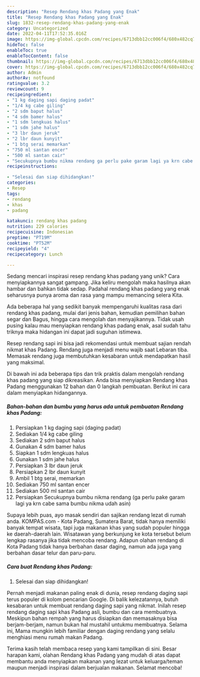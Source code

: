 ```yaml
---
description: "Resep Rendang khas Padang yang Enak"
title: "Resep Rendang khas Padang yang Enak"
slug: 1832-resep-rendang-khas-padang-yang-enak
category: Uncategorized
date: 2022-04-11T17:52:35.016Z
image: https://img-global.cpcdn.com/recipes/6713dbb12cc006f4/680x482cq70/rendang-khas-padang-foto-resep-utama.jpg
hideToc: false
enableToc: true
enableTocContent: false
thumbnail: https://img-global.cpcdn.com/recipes/6713dbb12cc006f4/680x482cq70/rendang-khas-padang-foto-resep-utama.jpg
cover: https://img-global.cpcdn.com/recipes/6713dbb12cc006f4/680x482cq70/rendang-khas-padang-foto-resep-utama.jpg
author: Admin
authorAv: notfound
ratingvalue: 3.2
reviewcount: 9
recipeingredient:
- "1 kg daging sapi daging padat"
- "1/4 kg cabe giling"
- "2 sdm baput halus"
- "4 sdm bamer halus"
- "1 sdm lengkuas halus"
- "1 sdm jahe halus"
- "3 lbr daun jeruk"
- "2 lbr daun kunyit"
- "1 btg serai memarkan"
- "750 ml santan encer"
- "500 ml santan cair"
- "Secukupnya bumbu nikma rendang ga perlu pake garam lagi ya krn cabe sama bumbu nikma udah asin"
recipeinstructions:

- "Selesai dan siap dihidangkan!"
categories:
- Resep
tags:
- rendang
- khas
- padang

katakunci: rendang khas padang 
nutrition: 229 calories
recipecuisine: Indonesian
preptime: "PT19M"
cooktime: "PT52M"
recipeyield: "4"
recipecategory: Lunch

---
```





Sedang mencari inspirasi resep rendang khas padang yang unik? Cara menyiapkannya sangat gampang. Jika keliru mengolah maka hasilnya akan hambar dan bahkan tidak sedap. Padahal rendang khas padang yang enak seharusnya punya aroma dan rasa yang mampu memancing selera Kita.





Ada beberapa hal yang sedikit banyak mempengaruhi kualitas rasa dari rendang khas padang, mulai dari jenis bahan, kemudian pemilihan bahan segar dan Bagus, hingga cara mengolah dan menyajikannya. Tidak usah pusing kalau mau menyiapkan rendang khas padang enak,      asal sudah tahu triknya maka hidangan ini dapat jadi suguhan istimewa.














Resep rendang sapi ini bisa jadi rekomendasi untuk membuat sajian rendah nikmat khas Padang. Rendang juga menjadi menu wajib saat Lebaran tiba. Memasak rendang juga membutuhkan kesabaran untuk mendapatkan hasil yang maksimal.






Di bawah ini ada beberapa tips dan trik praktis dalam mengolah rendang khas padang yang siap dikreasikan. Anda bisa menyiapkan Rendang khas Padang menggunakan 12 bahan dan 0 langkah pembuatan. Berikut ini cara dalam menyiapkan hidangannya.

<!--inarticleads1-->

##### Bahan-bahan dan bumbu yang harus ada untuk pembuatan Rendang khas Padang:

1. Persiapkan 1 kg daging sapi (daging padat)
1. Sediakan 1/4 kg cabe giling
1. Sediakan 2 sdm baput halus
1. Gunakan 4 sdm bamer halus
1. Siapkan 1 sdm lengkuas halus
1. Gunakan 1 sdm jahe halus
1. Persiapkan 3 lbr daun jeruk
1. Persiapkan 2 lbr daun kunyit
1. Ambil 1 btg serai, memarkan
1. Sediakan 750 ml santan encer
1. Sediakan 500 ml santan cair
1. Persiapkan Secukupnya bumbu nikma rendang (ga perlu pake garam lagi ya krn cabe sama bumbu nikma udah asin)


Supaya lebih puas, ayo masak sendiri dan sajikan rendang lezat di rumah anda. KOMPAS.com - Kota Padang, Sumatera Barat, tidak hanya memiliki banyak tempat wisata, tapi juga makanan khas yang sudah populer hingga ke daerah-daerah lain. Wisatawan yang berkunjung ke kota tersebut belum lengkap rasanya jika tidak mencoba rendang. Adapun olahan rendang di Kota Padang tidak hanya berbahan dasar daging, namun ada juga yang berbahan dasar telur dan paru-paru. 

<!--inarticleads2-->

##### Cara buat Rendang khas Padang:


1. Selesai dan siap dihidangkan!

Pernah menjadi makanan paling enak di dunia, resep rendang daging sapi terus populer di kolom pencarian Google. Di balik kelezatannya, butuh kesabaran untuk membuat rendang daging sapi yang nikmat. Inilah resep rendang daging sapi khas Padang asli, bumbu dan cara membuatnya. Meskipun bahan rempah yang harus disiapkan dan memasaknya bisa berjam-berjam, namun bukan hal mustahil untukmu membuatnya. Selama ini, Mama mungkin lebih familiar dengan daging rendang yang selalu menghiasi menu rumah makan Padang. 

Terima kasih telah membaca resep yang kami tampilkan di sini. Besar harapan kami, olahan Rendang khas Padang yang mudah di atas dapat membantu anda menyiapkan makanan yang lezat untuk keluarga/teman maupun menjadi inspirasi dalam berjualan makanan. Selamat mencoba!
